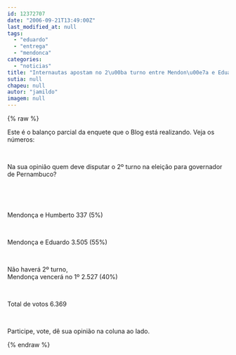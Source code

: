 ```yaml
---
id: 12372707
date: "2006-09-21T13:49:00Z"
last_modified_at: null
tags:
  - "eduardo"
  - "entrega"
  - "mendonca"
categories:
  - "noticias"
title: "Internautas apostam no 2\u00ba turno entre Mendon\u00e7a e Eduardo"
sutia: null
chapeu: null
autor: "jamildo"
imagem: null
---
```

{% raw %}
<p>Este &eacute; o balan&ccedil;o parcial da enquete que o Blog est&aacute; realizando. Veja os n&uacute;meros:</p>
<p>&nbsp;</p>
<p>Na sua opini&atilde;o quem deve disputar o 2&ordm; turno na elei&ccedil;&atilde;o para governador de Pernambuco?</p>
<p>&nbsp;</p>
<p>&nbsp;</p>
<p>Mendon&ccedil;a e Humberto 337 (5%)</p>
<p>&nbsp;</p>
<p>Mendon&ccedil;a e Eduardo 3.505 (55%)</p>
<p>&nbsp;</p>
<p>N&atilde;o haver&aacute; 2&ordm; turno,<br />Mendon&ccedil;a vencer&aacute; no 1&ordm; 2.527 (40%)</p>
<p>&nbsp;</p>
<p>Total de votos 6.369</p>
<p><br /></p>
<p>Participe, vote, d&ecirc; sua opini&atilde;o na coluna ao lado.</p>
{% endraw %}